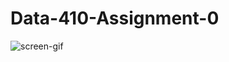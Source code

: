 # Data-410-Assignment-0
![screen-gif](https://user-images.githubusercontent.com/74326062/151677042-08d22bcd-049b-43c1-bef5-98c25029fddd.png)

